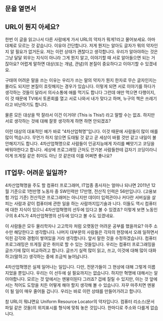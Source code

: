 ## 문을 열면서

## URL이 뭔지 아세요?

한번 이 글을 읽고나서 다른 사람에게 가서 URL의 약자가 뭐게?라고 물어보세요. 아마 대체로 모르는 것 같습니다. 이유야 간단합니다. 저게 뭔지는 알아도 글자가 뭐의 약자인지 알 필요가 없거든요. 저는 이런 상태가 괜찮다고 생각합니다. 우리가 알아야하는 것은 그냥 달달 외우는 지식이 아니라 그게 뭔지 알고, 이야기할 때 서로 알아들으면 되는 거잖아요? 어렵게 말하면 대상\(또는 개념, 관념\)의 본질이 중요하다고 이야기할 수 있겠네요.

구태여 어려운 말을 쓰는 이유는 우리가 쓰는 말의 약자가 뭔지 한자로 무슨 글자인지는 몰라도 되지만 본질이 흐릿해지는 경우가 있습니다. 이렇게 되면 서로 이야기를 하다가 생각하는 것들이 달라서 의사소통에 애를 먹기도 합니다 그런데 애만 먹으면 다행이지, 이 것 때문에 TV에서 토론회를 열고 서로 나와서 내가 맞다고 하며, 누구의 책은 쓰레기라고 비난하기도 합니다.

물론 모든 대상을 딱 잘라서 이건 이거야! \(This is This!\) 라고 말할 수는 없죠. 하지만 서로 생각하는 것에 대해 잘못 생각하게 하면 하면 안되겠죠?

이런 대상의 대표적인 예가 바로 "4차산업혁명"입니다. 이것 때문에 사람들이 많이 애를 많이 먹습니다. 무언가 하지 않으면 도태될 것 같고 곧 세상이 바뀔 것만 같고 내일이 불안해지기도 합니다. 4차산업혁명으로 사람들이 인공지능에게 자리를 빼앗기고 코딩을 배워야한다고 합니다. 세상에 프로그래밍 근처도 안가본 사람들한테 갑자기 코딩이라니 이게 뜨게질 같은 취미도 아닌 것 같은데 이를 어쩌면 좋나요?

## IT업무: 어려운 일일까?

4차산업혁명을 주도 할 컴퓨터 프로그래머, IT업종 종사자는 얼마나 되나면 2011년 12월 기준으로 1천만명 노동자 중 SW인력만 17만명, 전산직 인력은 56만입니다. \(고용보험 가입 기준\) 전산직은 프로그래머는 아니지만 데이터 입력관이나 커다란 서버실을 살피는 사람과 같이 컴퓨터에 관한 일을 하는 사람까지입기술과 니다. 이들도 역시 컴퓨터에 대한 지식이 있으니 4차산업혁명의 선두에 있다고 볼 수 있겠죠? 이렇게 보면 노동인구의 8.4%가 4차산업혁명의 선두에 있다고 볼 수도 있겠네요.

이 사람들은 모두 물리학자나 고고학자 처럼 오랫동안 어려운 공부를 했을까요? 아주 소수만 해당한다고 생각합니다. 나머지 대부문의 사람들은 각자의 현장에서 오래 일하면서 익힌 감각와 경험이 쌓여있을 거라 생각합니다. 앞서 말한 것을 수정하겠습니다. 컴퓨터 프로그래밍은 뜨게질 같은 취미로 할 수 있는 것들입니다. 우리는 컴퓨터 프로그래밍을 글쓰기에 많이 비교하려고 합니다. 글쓰기 실력 많이 읽고, 쓰고, 이것에 대해 많이 대화하고\(말하고\) 생각하는 중에 조금씩 늘어납니다.

4차산업혁명은 실제 일어나는 일입니다. 다만, 전문가들이 그 현상에 대해 그렇게 이름지었을 뿐입니다. 우리는 이 선두에 설 필요까지는 없습니다. 하지만 혁명에 대해서는 알아야합니다. 모르는 것 앞에서는 멘붕이된다 그러죠? 겁에 질릴 수 있지만, 아는 것 앞에서는 적어도 도망을 치든 어떻게 해야 할지 생각해 볼 수 있습니다. 자꾸 마주치면 멘붕이 될 일이 매우 줄어들 겁니다. 우리는 바로 이런 상태를 만들어가려고 합니다.

참 URL이 뭐냐면요 Uniform Resource Locator의 약자입니다. 컴퓨터 리소스\(문서파일 같은 것들\)의 위치표시를 형식에 맞춰 놓은 것입니다. 한마디로 주소와 다를게 없습니다.

